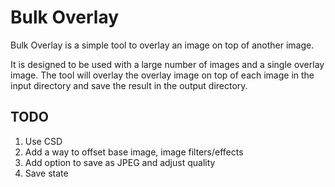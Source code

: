 # Bulk Overlay

Bulk Overlay is a simple tool to overlay an image on top of another image.

It is designed to be used with a large number of images and a single overlay image. The tool will overlay the overlay image on top of each image in the input directory and save the result in the output directory.

## TODO
1. Use CSD
2. Add a way to offset base image, image filters/effects
3. Add option to save as JPEG and adjust quality
4. Save state
